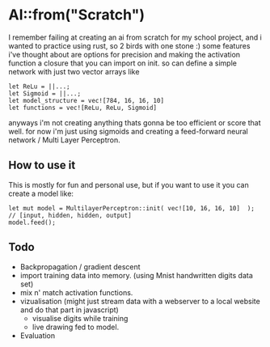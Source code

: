 # AI::from("Scratch")

I remember failing at creating an ai from scratch for my school project, and i wanted to practice using rust, so 2 birds with one stone :)
some features i've thought about are options for precision and making the activation function a closure that you can import on init. so can define a simple network with just two vector arrays like

    let ReLu = ||...;
    let Sigmoid = ||...;
    let model_structure = vec![784, 16, 16, 10]
    let functions = vec![ReLu, ReLu, Sigmoid]

anyways i'm not creating anything thats gonna be too efficient or score that well. for now i'm just using sigmoids and creating a feed-forward neural network / Multi Layer Perceptron. 


## How to use it
This is mostly for fun and personal use, but if you want to use it you can create a model like:

    let mut model = MultilayerPerceptron::init( vec![10, 16, 16, 10]  ); // [input, hidden, hidden, output]
    model.feed();


## Todo
- Backpropagation / gradient descent
- import training data into memory. (using Mnist handwritten digits data set)
- mix n' match activation functions.
- vizualisation (might just stream data with a webserver to a local website and do that part in javascript)
    - visualise digits while training
    - live drawing fed to model.
- Evaluation
